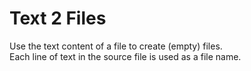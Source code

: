# Text 2 Files

Use the text content of a file to create (empty) files.  
Each line of text in the source file is used as a file name.
